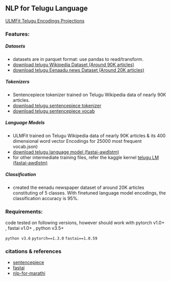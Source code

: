 
## NLP for Telugu Language
[ULMFit Telugu Encodings Projections](https://projector.tensorflow.org/?config=https://raw.githubusercontent.com/Asrst/telugu_nlp/master/configs/ulmfit_encodings_projection.json)

### Features:

##### Datasets
- datasets are in parquet format: use pandas to read/transform.
- [download telugu Wikipedia Dataset (Around 90K articles)](https://www.kaggleusercontent.com/kf/26015022/eyJhbGciOiJkaXIiLCJlbmMiOiJBMTI4Q0JDLUhTMjU2In0..k4nKDWsCusgnjqogRZrnzA.OU1MWX1-FIEDVuXPu8wi-UwpIgpFr0_0bM4_7yfce94ukEtyleSKlL-hmTJ_omjpGr_rDaBYXeNBOSdkiGok1VaiRNKybHRRNnCaJLMPdD58c67a3W6iGQjC43kEJEOtSTK05FijZtgOsG-xFPIDVQ.177bN782lLlwHAWiLeBvug/telugu_wikipedia_dataset.parquet)
- [download telugu Eenaadu news Dataset (Around 20K articles)](https://www.kaggleusercontent.com/kf/27437409/eyJhbGciOiJkaXIiLCJlbmMiOiJBMTI4Q0JDLUhTMjU2In0..zWxRELYkTqwDopoh_TZEXg.0PldkKOu4nG-q6jQmPYrDphs4tQMB2A0MBC6HJr3vQefsWu0f5FwJyOQ42T43pjyxsNy2gpuMzRIu7MYQMzLYUtKEj0BIj3cRSOHFC2xRDn6FLGpFoyZX8veu8ffeYaGY3IVNwzO9-ycXpK8HMYEhxuzbocg_4QkCIuDxTwiJYA.R1Y0oqRGbftDrqgyF38Mww/telugu_news_dataset.parquet)

##### Tokenizers
- Sentencepiece tokenizer trained on Telugu Wikipedia data of nearly 90K articles.
- [download telugu sentencepiece tokenizer](https://www.kaggleusercontent.com/kf/26479363/eyJhbGciOiJkaXIiLCJlbmMiOiJBMTI4Q0JDLUhTMjU2In0..-BXoVOeJA2JGUuZyUbBY3A.zsCX_eO0zC6yPbX3of4K3RgHaHC8S4RcMRGw14Kriv6v9fAljDFXSTLzrGuAY4PHzRm5R_qZggR3qRK3oreuuzLHxJ2cs4o_riLpGZdp6JIku-UMw48zhIqysi5N4I_T4vcsDA2IKESiVJxLWkzpjqLBUy50An416GBJBZR0GbM.9trJ6REXR4h_I-S6Hrf_5g/telugu_tok.model)
- [download telugu sentencepiece vocab](https://www.kaggleusercontent.com/kf/26479363/eyJhbGciOiJkaXIiLCJlbmMiOiJBMTI4Q0JDLUhTMjU2In0..57bZ3zui1_YFfsEH-IC6cQ.ZGbpfef3YRrgKKZb8sM9dOQZyXgqViI5lzEqOpjTjkfdmDsmr4h16iujIKIk6gKL8FIVGeFKAzGslTEsMIwaTav5nJUFzblruvxDYZQZd6KZFWxdHNsia15F48mx60pF9e1O2_v5qaUdZBImD4jBdrwfOLjE1KIfshftA6KvLI0.TY4TDSoRa2GhdLjx3aiCGg/telugu_tok.vocab)

##### Language Models
- ULMFit trained on Telugu Wikipedia data of nearly 90K articles & its 400 dimensional word vector Encodings for 25000 most frequent vocab.json)
- [download telugu language model (fastai-awdlstm)](https://www.kaggleusercontent.com/kf/27942526/eyJhbGciOiJkaXIiLCJlbmMiOiJBMTI4Q0JDLUhTMjU2In0..eCTy6WnQCV5x3Kx6xOVcFw.iNiic9H0pyUGenMQJvB5ytsckd1sugreGMnsKC9jJenNlt1Uu1slFHgeMb-M4usW1UgN8MmhorxgIjTk6bQMGUUhZchRxy7FjDJoO2jmqRSnuF5kYB9uEOP5yLGhHk5gLz5ohK-kaslVgpPkI14V9Q.JUalOHl2WD0HeH_sWwo04g/export.pkl)
- for other intermediate training files, refer the kaggle kernel [telugu LM (fastai-awdlstm)](https://www.kaggle.com/asrsaiteja/telugu-language-model/output)

##### Classification
- created the eenadu newspaper dataset of around 20K articles constituting of 5 classes. With finetuned language model encodings, the classification accuracy is 95%.

### Requirements:

code tested on following versions, however should work with pytorch v1.0+ , fastai v1.0+ , python v3.5+

`python v3.6`
`pytorch==1.3.0`
`fastai==1.0.59`

### citations & references

- [sentencepiece](https://github.com/google/sentencepiece)
- [fastai](https://www.fast.ai/)
- [nlp-for-marathi](https://github.com/goru001/nlp-for-marathi)
